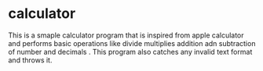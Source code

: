 # calculator
This is a smaple calculator program that is inspired from apple calculator and performs basic operations like divide multiplies addition adn subtraction of number and decimals . This program also catches any invalid text format and  throws it. 
